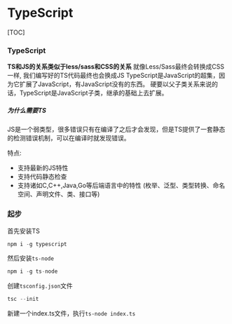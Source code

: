 # TypeScript

[TOC]


### TypeScript

**TS和JS的关系类似于less/sass和CSS的关系**
就像Less/Sass最终会转换成CSS一样, 我们编写好的TS代码最终也会换成JS
TypeScript是JavaScript的超集，因为它扩展了JavaScript，有JavaScript没有的东西。
硬要以父子类关系来说的话，TypeScript是JavaScript子类，继承的基础上去扩展。

##### 为什么需要TS

JS是一个弱类型，很多错误只有在编译了之后才会发现，但是TS提供了一套静态的检测错误机制，可以在编译时就发现错误。

特点:
- 支持最新的JS特性
- 支持代码静态检查
- 支持诸如C,C++,Java,Go等后端语言中的特性 (枚举、泛型、类型转换、命名空间、声明文件、类、接口等)

### 起步
首先安装TS
```js
npm i -g typescript
```
然后安装`ts-node`
```js
npm i -g ts-node
```
创建`tsconfig.json`文件
```js
tsc --init
```
新建一个index.ts文件，执行`ts-node index.ts`
